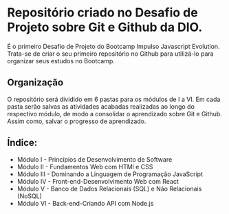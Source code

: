 # Repositório criado no Desafio de Projeto sobre Git e Github da DIO.
É o primeiro Desafio de Projeto do Bootcamp Impulso Javascript Evolution. Trata-se de criar o seu primeiro repositório no Github para utilizá-lo para organizar seus estudos no Bootcamp.

## Organização
O repositório será dividido em 6 pastas para os módulos de I a VI.
Em cada pasta serão salvas as atividades acabadas realizadas ao longo do respectivo módulo, de modo a consolidar o aprendizado sobre Git e Github. Assim como, salvar o progresso de aprendizado.


## Índice:

 - Módulo I - Princípios de Desenvolvimento de Software
 - Módulo II - Fundamentos Web com HTMl e CSS
 - Módulo III - Dominando a Linguagem de Programação JavaScript
 - Módulo IV - Front-end-Desenvolvimento Web com React
 - Módulo V - Banco de Dados Relacionais (SQL) e Não Relacionais (NoSQL)
 - Módulo VI - Back-end-Criando API com Node.js